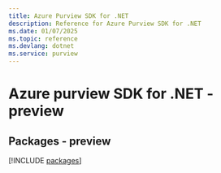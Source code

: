 ```yaml
---
title: Azure Purview SDK for .NET
description: Reference for Azure Purview SDK for .NET
ms.date: 01/07/2025
ms.topic: reference
ms.devlang: dotnet
ms.service: purview
---
```

# Azure purview SDK for .NET - preview
## Packages - preview
[!INCLUDE [packages](purview-index.md)]